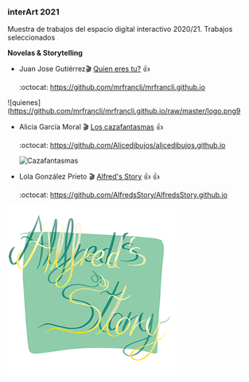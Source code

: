 ### interArt 2021

Muestra de trabajos del espacio digital interactivo 2020/21. Trabajos seleccionados




**Novelas & Storytelling**

*  Juan Jose Gutiérrez:clapper:  [Quien eres tu?](https://mrfrancli.github.io/index.html)  :+1: 

   :octocat: https://github.com/mrfrancli/mrfrancli.github.io 

![quienes](https://github.com/mrfrancli/mrfrancli.github.io/raw/master/logo.png9 

* Alicia García Moral :clapper: [Los cazafantasmas](https://alicedibujos.github.io/)  :+1: 

  :octocat: 	https://github.com/Alicedibujos/alicedibujos.github.io
  
  ![Cazafantasmas](https://user-images.githubusercontent.com/84901449/122607764-5a54e500-d07b-11eb-8fbf-f496ff2d173f.png) 

* Lola González Prieto :clapper: [Alfred's Story](https://alfredsstory.github.io)  :+1: :+1: 

  :octocat:  https://github.com/AlfredsStory/AlfredsStory.github.io  


 ![Alfred](https://github.com/AlfredsStory/AlfredsStory.github.io/raw/master/medios/t%C3%ADtulo.png) 
